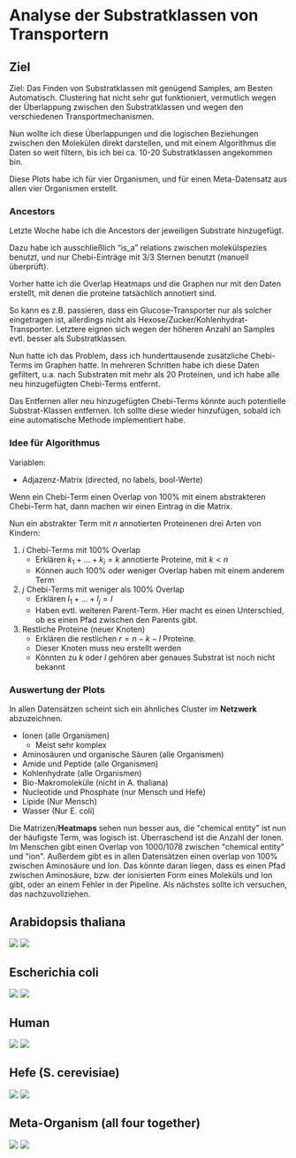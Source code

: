 # Analyse der Substratklassen von Transportern

## Ziel

Ziel: Das Finden von Substratklassen mit genügend Samples, am Besten Automatisch. Clustering hat nicht sehr gut funktioniert, vermutlich wegen der Überlappung zwischen den Substratklassen und wegen den verschiedenen Transportmechanismen. 

Nun wollte ich diese Überlappungen und die logischen Beziehungen zwischen den Molekülen direkt darstellen, und mit einem Algorithmus die Daten so weit filtern, bis ich bei ca. 10-20 Substratklassen angekommen bin.

Diese Plots habe ich für vier Organismen, und für einen Meta-Datensatz aus allen vier Organismen erstellt.

### Ancestors

Letzte Woche habe ich die Ancestors der jeweiligen Substrate hinzugefügt. 

Dazu habe ich ausschließlich “is_a” relations zwischen molekülspezies benutzt, und nur Chebi-Einträge mit 3/3 Sternen benutzt (manuell überprüft).

Vorher hatte ich die Overlap Heatmaps und die Graphen nur mit den Daten erstellt, mit denen die proteine tatsächlich annotiert sind.

So kann es z.B. passieren, dass ein Glucose-Transporter nur als solcher eingetragen ist, allerdings nicht als Hexose/Zucker/Kohlenhydrat-Transporter. Letztere eignen sich wegen der höheren Anzahl an Samples evtl. besser als Substratklassen.

Nun hatte ich das Problem, dass ich hunderttausende zusätzliche Chebi-Terms im Graphen hatte. In mehreren Schritten habe ich diese Daten gefiltert, u.a. nach Substraten mit mehr als 20 Proteinen, und ich habe alle neu hinzugefügten Chebi-Terms entfernt.

Das Entfernen aller neu hinzugefügten Chebi-Terms könnte auch potentielle Substrat-Klassen entfernen. Ich sollte diese wieder hinzufügen, sobald ich eine automatische Methode implementiert habe.

### Idee für Algorithmus

Variablen:

- Adjazenz-Matrix (directed, no labels, bool-Werte)

Wenn ein Chebi-Term einen Overlap von 100% mit einem abstrakteren Chebi-Term hat, dann machen wir einen Eintrag in die Matrix. 

Nun ein abstrakter Term mit $n$ annotierten Proteinenen drei Arten von Kindern: 

1. $i$ Chebi-Terms mit 100% Overlap
    - Erklären $k_1 + \dots + k_i = k$ annotierte Proteine, mit $k < n$
    - Können auch 100% oder weniger Overlap haben mit einem anderem Term
2. $j$ Chebi-Terms mit weniger als 100% Overlap
    - Erklären $l_1 + \dots + l_j = l$
    - Haben evtl. weiteren Parent-Term. Hier macht es einen Unterschied, ob es einen Pfad zwischen den Parents gibt.
3. Restliche Proteine (neuer Knoten)
    - Erklären die restlichen $r = n - k - l$ Proteine.
    - Dieser Knoten muss neu erstellt werden
    - Könnten zu $k$ oder $l$ gehören aber genaues Substrat ist noch nicht bekannt

<!-- Es gibt mehrere mögliche Gründe, warum ein  -->

### Auswertung der Plots

In allen Datensätzen scheint sich ein ähnliches Cluster im **Netzwerk** abzuzeichnen.

- Ionen (alle Organismen)
    - Meist sehr komplex
- Aminosäuren und organische Säuren (alle Organismen)
- Amide und Peptide (alle Organismen)
- Kohlenhydrate (alle Organismen)
- Bio-Makromoleküle (nicht in A. thaliana)
- Nucleotide und Phosphate (nur Mensch und Hefe)
- Lipide (Nur Mensch)
- Wasser (Nur E. coli)

Die Matrizen/**Heatmaps** sehen nun besser aus, die "chemical entity" ist nun der häufigste Term, was logisch ist. Überraschend ist die Anzahl der Ionen. Im Menschen gibt einen Overlap von 1000/1078 zwischen "chemical entity" und "ion". Außerdem gibt es in allen Datensätzen einen overlap von 100% zwischen Aminosäure und Ion. Das könnte daran liegen, dass es einen Pfad zwischen Aminosäure, bzw. der ionisierten Form eines Moleküls und Ion gibt, oder an einem Fehler in der Pipeline. Als nächstes sollte ich versuchen, das nachzuvollziehen.

## Arabidopsis thaliana

![](../plots/heatmap_athaliana.png)
![](../plots/graph_athaliana.png)

## Escherichia coli

![](../plots/heatmap_ecoli.png)
![](../plots/graph_ecoli.png)

## Human

![](../plots/heatmap_human.png)
![](../plots/graph_human.png)

## Hefe (S. cerevisiae)

![](../plots/heatmap_yeast.png)
![](../plots/graph_yeast.png)

## Meta-Organism (all four together)

![](../plots/heatmap_athaliana+ecoli+human+yeast.png)
![](../plots/graph_athaliana+ecoli+human+yeast.png)